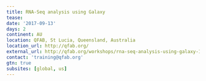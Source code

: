 ```yaml
---
title: RNA-Seq analysis using Galaxy 
tease: 
date: '2017-09-13'
days: 2
continent: AU
location: QFAB, St Lucia, Queensland, Australia
location_url: http://qfab.org/
external_url: http://qfab.org/workshops/rna-seq-analysis-using-galaxy-13-14-sep-2017
contact: 'training@qfab.org'
gtn: true
subsites: [global, us]
---
```


